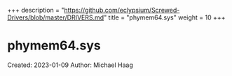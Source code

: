 +++
description = "https://github.com/eclypsium/Screwed-Drivers/blob/master/DRIVERS.md"
title = "phymem64.sys"
weight = 10
+++

# phymem64.sys

Created: 2023-01-09
Author: Michael Haag


